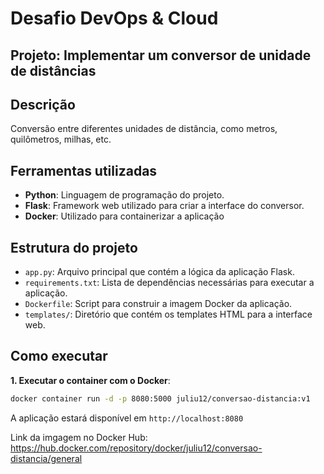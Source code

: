 # Desafio DevOps & Cloud

## Projeto: Implementar um conversor de unidade de distâncias


## Descrição

Conversão entre diferentes unidades de distância, como metros, quilômetros, milhas, etc.

## Ferramentas utilizadas

- **Python**: Linguagem de programação do projeto.
- **Flask**: Framework web utilizado para criar a interface do conversor.
- **Docker**: Utilizado para containerizar a aplicação

## Estrutura do projeto

- `app.py`: Arquivo principal que contém a lógica da aplicação Flask.
- `requirements.txt`: Lista de dependências necessárias para executar a aplicação.
- `Dockerfile`: Script para construir a imagem Docker da aplicação.
- `templates/`: Diretório que contém os templates HTML para a interface web.

## Como executar

**1. Executar o container com o Docker**:

```bash  
docker container run -d -p 8080:5000 juliu12/conversao-distancia:v1
```

A aplicação estará disponível em `http://localhost:8080`



Link da imgagem no Docker Hub: https://hub.docker.com/repository/docker/juliu12/conversao-distancia/general